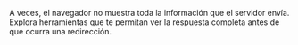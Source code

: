A veces, el navegador no muestra toda la información que el servidor envía. Explora herramientas que te permitan ver la respuesta completa antes de que ocurra una redirección.